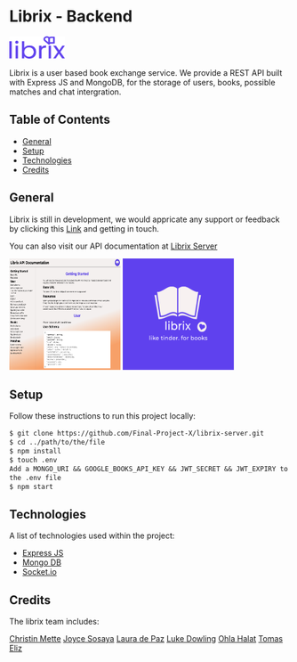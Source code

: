 # Librix - Backend

<img src="/statics/librix-small-logo.png" alt="logo" width="100px" height="40px" />

Librix is a user based book exchange service. We provide a REST API built with Express JS and MongoDB, for the storage of users, books, possible matches and chat intergration.

## Table of Contents

- [General](#general)
- [Setup](#setup)
- [Technologies](#technologies)
- [Credits](#credits)

## General

Librix is still in development, we would appricate any support or feedback by clicking this [Link]() and getting in touch.

You can also visit our API documentation at [Librix Server](https://librix-server.herokuapp.com/)

<img src="/statics/documentation.png" alt="documentation" width="200px" height="200px" />
<img src="/statics/librix-book-full-logo.png" alt="logo" width="200px" height="200px" />

## Setup

Follow these instructions to run this project locally:

```
$ git clone https://github.com/Final-Project-X/librix-server.git
$ cd ../path/to/the/file
$ npm install
$ touch .env
Add a MONGO_URI && GOOGLE_BOOKS_API_KEY && JWT_SECRET && JWT_EXPIRY to the .env file
$ npm start
```

## Technologies

A list of technologies used within the project:

- [Express JS](https://expressjs.com/)
- [Mongo DB](https://www.mongodb.com/cloud/atlas/lp/try2-de?utm_source=google&utm_campaign=gs_emea_germany_search_core_brand_atlas_desktop&utm_term=mongo&utm_medium=cpc_paid_search&utm_ad=e&utm_ad_campaign_id=12212624524&gclid=Cj0KCQjwp86EBhD7ARIsAFkgakj2gl0AJL_I9zdrpu8Cw9oSUu9hsrI6B7lcfVbmH43P9dX2k5eVQnkaAtonEALw_wcB)
- [Socket.io](https://socket.io/)

## Credits

The librix team includes:

[Christin Mette](https://github.com/chmette)
[Joyce Sosaya](https://github.com/Winkel2019)
[Laura de Paz](https://github.com/laurapacis)
[Luke Dowling](https://github.com/luke-dowling)
[Ohla Halat](https://github.com/olhanotolga)
[Tomas Eliz](https://github.com/TomasEliz)
